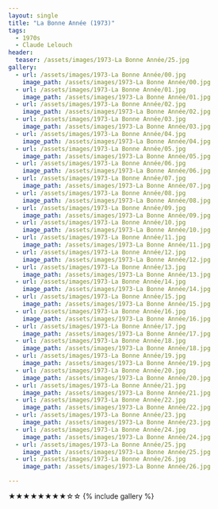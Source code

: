 ```yaml
---
layout: single
title: "La Bonne Année (1973)"
tags:
  - 1970s 
  - Claude Lelouch
header:
  teaser: /assets/images/1973-La Bonne Année/25.jpg
gallery:
  - url: /assets/images/1973-La Bonne Année/00.jpg
    image_path: /assets/images/1973-La Bonne Année/00.jpg  
  - url: /assets/images/1973-La Bonne Année/01.jpg
    image_path: /assets/images/1973-La Bonne Année/01.jpg
  - url: /assets/images/1973-La Bonne Année/02.jpg
    image_path: /assets/images/1973-La Bonne Année/02.jpg
  - url: /assets/images/1973-La Bonne Année/03.jpg
    image_path: /assets/images/1973-La Bonne Année/03.jpg
  - url: /assets/images/1973-La Bonne Année/04.jpg
    image_path: /assets/images/1973-La Bonne Année/04.jpg
  - url: /assets/images/1973-La Bonne Année/05.jpg
    image_path: /assets/images/1973-La Bonne Année/05.jpg
  - url: /assets/images/1973-La Bonne Année/06.jpg
    image_path: /assets/images/1973-La Bonne Année/06.jpg
  - url: /assets/images/1973-La Bonne Année/07.jpg
    image_path: /assets/images/1973-La Bonne Année/07.jpg
  - url: /assets/images/1973-La Bonne Année/08.jpg
    image_path: /assets/images/1973-La Bonne Année/08.jpg
  - url: /assets/images/1973-La Bonne Année/09.jpg
    image_path: /assets/images/1973-La Bonne Année/09.jpg
  - url: /assets/images/1973-La Bonne Année/10.jpg
    image_path: /assets/images/1973-La Bonne Année/10.jpg
  - url: /assets/images/1973-La Bonne Année/11.jpg
    image_path: /assets/images/1973-La Bonne Année/11.jpg
  - url: /assets/images/1973-La Bonne Année/12.jpg
    image_path: /assets/images/1973-La Bonne Année/12.jpg
  - url: /assets/images/1973-La Bonne Année/13.jpg
    image_path: /assets/images/1973-La Bonne Année/13.jpg
  - url: /assets/images/1973-La Bonne Année/14.jpg
    image_path: /assets/images/1973-La Bonne Année/14.jpg
  - url: /assets/images/1973-La Bonne Année/15.jpg
    image_path: /assets/images/1973-La Bonne Année/15.jpg
  - url: /assets/images/1973-La Bonne Année/16.jpg
    image_path: /assets/images/1973-La Bonne Année/16.jpg
  - url: /assets/images/1973-La Bonne Année/17.jpg
    image_path: /assets/images/1973-La Bonne Année/17.jpg
  - url: /assets/images/1973-La Bonne Année/18.jpg
    image_path: /assets/images/1973-La Bonne Année/18.jpg
  - url: /assets/images/1973-La Bonne Année/19.jpg
    image_path: /assets/images/1973-La Bonne Année/19.jpg
  - url: /assets/images/1973-La Bonne Année/20.jpg
    image_path: /assets/images/1973-La Bonne Année/20.jpg
  - url: /assets/images/1973-La Bonne Année/21.jpg
    image_path: /assets/images/1973-La Bonne Année/21.jpg
  - url: /assets/images/1973-La Bonne Année/22.jpg
    image_path: /assets/images/1973-La Bonne Année/22.jpg
  - url: /assets/images/1973-La Bonne Année/23.jpg
    image_path: /assets/images/1973-La Bonne Année/23.jpg
  - url: /assets/images/1973-La Bonne Année/24.jpg
    image_path: /assets/images/1973-La Bonne Année/24.jpg
  - url: /assets/images/1973-La Bonne Année/25.jpg
    image_path: /assets/images/1973-La Bonne Année/25.jpg
  - url: /assets/images/1973-La Bonne Année/26.jpg
    image_path: /assets/images/1973-La Bonne Année/26.jpg

---
```

★★★★★★★★☆☆
{% include gallery %}
